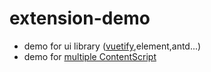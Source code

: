 # extension-demo
- demo for ui library ([vuetify](https://github.com/sanyu1225/extension-demo/tree/main/vuetify),element,antd...)
- demo for [multiple ContentScript](https://github.com/sanyu1225/extension-demo/tree/main/multipleContent) 
